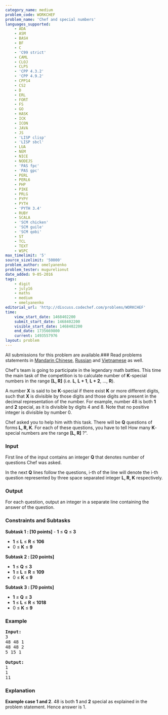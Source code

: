 ```yaml
---
category_name: medium
problem_code: WORKCHEF
problem_name: 'Chef and special numbers'
languages_supported:
    - ADA
    - ASM
    - BASH
    - BF
    - C
    - 'C99 strict'
    - CAML
    - CLOJ
    - CLPS
    - 'CPP 4.3.2'
    - 'CPP 4.9.2'
    - CPP14
    - CS2
    - D
    - ERL
    - FORT
    - FS
    - GO
    - HASK
    - ICK
    - ICON
    - JAVA
    - JS
    - 'LISP clisp'
    - 'LISP sbcl'
    - LUA
    - NEM
    - NICE
    - NODEJS
    - 'PAS fpc'
    - 'PAS gpc'
    - PERL
    - PERL6
    - PHP
    - PIKE
    - PRLG
    - PYPY
    - PYTH
    - 'PYTH 3.4'
    - RUBY
    - SCALA
    - 'SCM chicken'
    - 'SCM guile'
    - 'SCM qobi'
    - ST
    - TCL
    - TEXT
    - WSPC
max_timelimit: '5'
source_sizelimit: '50000'
problem_author: omelyanenko
problem_tester: mugurelionut
date_added: 9-05-2016
tags:
    - digit
    - july16
    - maths
    - medium
    - omelyanenko
editorial_url: 'http://discuss.codechef.com/problems/WORKCHEF'
time:
    view_start_date: 1468402200
    submit_start_date: 1468402200
    visible_start_date: 1468402200
    end_date: 1735669800
    current: 1493557976
layout: problem
---
```

All submissions for this problem are available.###  Read problems statements in [Mandarin Chinese](http://www.codechef.com/download/translated/JULY16/mandarin/WORKCHEF.pdf), [Russian](http://www.codechef.com/download/translated/JULY16/russian/WORKCHEF.pdf) and [Vietnamese](http://www.codechef.com/download/translated/JULY16/vietnamese/WORKCHEF.pdf) as well.

Chef's team is going to participate in the legendary math battles. This time the main task of the competition is to calculate number of **K**-special numbers in the range **\[L, R\]** (i.e. **L**, **L + 1**, **L + 2**, ..., **R**).

A number **X** is said to be **K**-special if there exist **K** or more different digits, such that **X** is divisible by those digits and those digits are present in the decimal representation of the number. For example, number 48 is both **1** and **2** special, as it is divisible by digits 4 and 8. Note that no positive integer is divisible by number 0.

Chef asked you to help him with this task. There will be **Q** questions of forms **L, R, K**. For each of these questions, you have to tell How many **K**-special numbers are the range **\[L, R\]** ?".

### Input

First line of the input contains an integer **Q** that denotes number of questions Chef was asked.

In the next **Q** lines follow the questions, i-th of the line will denote the i-th question represented by three space separated integer **L, R, K** respectively.

### Output

For each question, output an integer in a separate line containing the answer of the question.

### Constraints and Subtasks

**Subtask 1 : \[10 points\]** - **1** ≤ **Q** ≤ **3**
- **1** ≤  **L**  ≤  **R**  ≤ **106**
- 0 ≤  **K**  ≤  **9**

**Subtask 2 : \[20 points\]**

- **1** ≤ **Q** ≤ **3**
- **1** ≤  **L**  ≤  **R**  ≤ **109**
- 0 ≤  **K**  ≤  **9**

**Subtask 3 : \[70 points\]**

- **1** ≤ **Q** ≤ **3**
- **1** ≤  **L**  ≤  **R**  ≤ **1018**
- 0 ≤  **K**  ≤  **9**

### Example

<pre>
<b>Input:</b>
3
48 48 1
48 48 2
5 15 1

<b>Output:</b>
1
1
11
</pre>
### Explanation

**Example case 1 and 2**. 48 is both **1** and **2** special as explained in the problem statement. Hence answer is 1.
